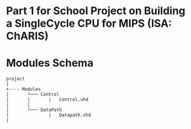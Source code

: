 # Part 1 for School Project on Building a SingleCycle CPU for MIPS (ISA: ChARIS)

# Modules Schema

```
project
|
+---- Modules
|       └─── Control
|       |       |   Control.vhd
|       |
|       └─── DataPath
|               |   Datapath.vhd
|
```
